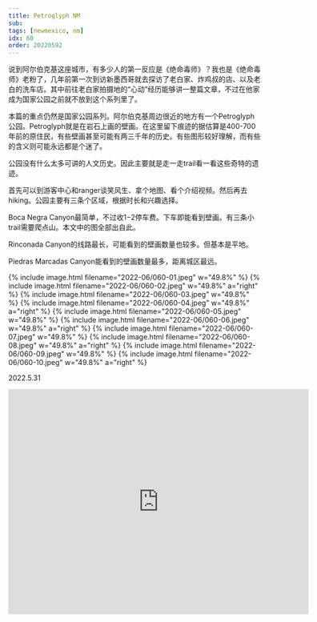 ```yaml
---
title: Petroglyph NM
sub: 
tags: [newmexico, nm]
idx: 60
order: 20220592
---
```


说到阿尔伯克基这座城市，有多少人的第一反应是《绝命毒师》？我也是《绝命毒师》老粉了，几年前第一次到访新墨西哥就去探访了老白家、炸鸡叔的店、以及老白的洗车店。其中前往老白家拍摄地的“心动”经历能够讲一整篇文章，不过在他家成为国家公园之前就不放到这个系列里了。

本篇的重点仍然是国家公园系列。阿尔伯克基周边很近的地方有一个Petroglyph公园。Petroglyph就是在岩石上画的壁画。在这里留下痕迹的据估算是400-700年前的原住民，有些壁画甚至可能有两三千年的历史。有些图形较好理解，而有些的含义则可能永远都是个迷了。

公园没有什么太多可讲的人文历史。因此主要就是走一走trail看一看这些奇特的遗迹。

首先可以到游客中心和ranger谈笑风生、拿个地图、看个介绍视频。然后再去hiking。公园主要有三条个区域，根据时长和兴趣选择。

Boca Negra Canyon最简单，不过收$1-$2停车费。下车即能看到壁画。有三条小trail需要爬点山。本文中的图全部出自此。

Rinconada Canyon的线路最长，可能看到的壁画数量也较多。但基本是平地。

Piedras Marcadas Canyon能看到的壁画数量最多，距离城区最远。

{% include image.html filename="2022-06/060-01.jpeg" w="49.8%" %}
{% include image.html filename="2022-06/060-02.jpeg" w="49.8%" a="right" %}
{% include image.html filename="2022-06/060-03.jpeg" w="49.8%" %}
{% include image.html filename="2022-06/060-04.jpeg" w="49.8%" a="right" %}
{% include image.html filename="2022-06/060-05.jpeg" w="49.8%" %}
{% include image.html filename="2022-06/060-06.jpeg" w="49.8%" a="right" %}
{% include image.html filename="2022-06/060-07.jpeg" w="49.8%" %}
{% include image.html filename="2022-06/060-08.jpeg" w="49.8%" a="right" %}
{% include image.html filename="2022-06/060-09.jpeg" w="49.8%" %}
{% include image.html filename="2022-06/060-10.jpeg" w="49.8%" a="right" %}

2022.5.31

<iframe src="https://www.google.com/maps/embed?pb=!1m14!1m8!1m3!1d417701.7618786322!2d-106.7546769!3d35.1243108!3m2!1i1024!2i768!4f13.1!3m3!1m2!1s0x87226c5a118c04c9%3A0xafb5958da022b2f2!2sPetroglyph%20National%20Monument!5e0!3m2!1sen!2sus!4v1657259879334!5m2!1sen!2sus" width="600" height="450" style="border:0;" allowfullscreen="" loading="lazy" referrerpolicy="no-referrer-when-downgrade"></iframe>
